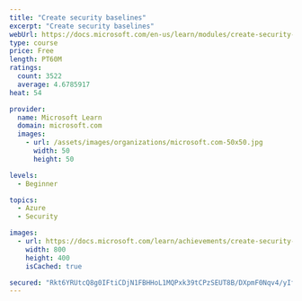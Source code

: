 ```yaml
---
title: "Create security baselines"
excerpt: "Create security baselines"
webUrl: https://docs.microsoft.com/en-us/learn/modules/create-security-baselines/
type: course
price: Free
length: PT60M
ratings:
  count: 3522
  average: 4.6785917
heat: 54

provider:
  name: Microsoft Learn
  domain: microsoft.com
  images:
    - url: /assets/images/organizations/microsoft.com-50x50.jpg
      width: 50
      height: 50

levels:
  - Beginner

topics:
  - Azure
  - Security

images:
  - url: https://docs.microsoft.com/learn/achievements/create-security-baselines-social.png
    width: 800
    height: 400
    isCached: true

secured: "Rkt6YRUtcQ8g0IFtiCDjN1FBHHoL1MQPxk39tCPzSEUT8B/DXpmF0Nqv4/yIfYgKnOFM+QhH/kX2PcpoeM81ib2lNl3xPAAwZBWh2UwZYyI9JgEMR03gXrdipxjVcHD7hNdQ0wbDv6y0cLyP2L8vkD7RNpaT6OuYNZW7vXe05t8k4A54P7+qb/GZk4+Q2uXCd0q8sjuPVCpiYgbBDsUPFfUz3B7Suz8mcyJ8VRbAlpLaAQS8ND9ldtkrVJUl/PIEAm3b9Sqajx1fPQlHLyBFI5KYLgsnp/HSw2bxLODZIWHXBga1uNMoA7Pgnbrsj3JTf8MY5BPfP/85gV4cP0ybRJYVhGRxoL84ECSyBimlA3iESC28LnH+o5FPhkrWwUL2Ixfao8oiyBlQCj5gU8vCjTZYD4c7GI1W/aeRChwzrEE=;vrtA0LnMGsJ3mRiYyypPfA=="
---
```



